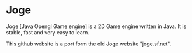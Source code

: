 Joge
====

Joge [Java Opengl Game engine] is a 2D Game engine written in Java. It is stable, fast and very easy to learn. 

This github website is a port form the old Joge website "joge.sf.net".
